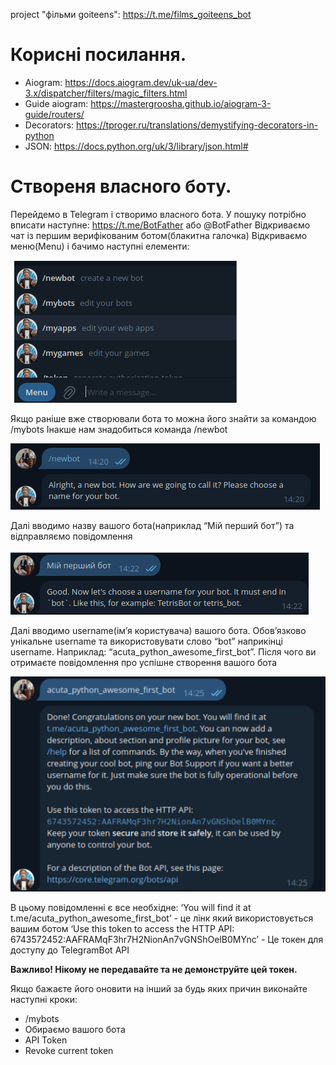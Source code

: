 
project "фільми goiteens": https://t.me/films_goiteens_bot

# Корисні посилання.
 - Aiogram: https://docs.aiogram.dev/uk-ua/dev-3.x/dispatcher/filters/magic_filters.html
 - Guide aiogram: https://mastergroosha.github.io/aiogram-3-guide/routers/
 - Decorators: https://tproger.ru/translations/demystifying-decorators-in-python
 - JSON: https://docs.python.org/uk/3/library/json.html#


# Створеня власного боту.

Перейдемо в Telegram і створимо власного бота. У пошуку потрібно вписати наступне: https://t.me/BotFather або @BotFather
Відкриваємо чат із першим верифікованим ботом(блакитна галочка)
Відкриваємо меню(Menu) і бачимо наступні елементи:

![img.png](images/img.png)


Якщо раніше вже створювали бота то можна його знайти за командою /mybots 
Інакше нам знадобиться команда /newbot


![img.png](images/img_2.png)


Далі вводимо назву вашого бота(наприклад “Мій перший бот”) та відправляємо повідомлення


![img.png](images/img_3.png)


Далі вводимо username(ім’я користувача) вашого бота. Обов’язково унікальне username та використовувати слово “bot” наприкінці username. Наприклад: “acuta_python_awesome_first_bot”. Після чого ви отримаєте повідомлення про успішне створення вашого бота


![img_1.png](images/img_4.png)


В цьому повідомленні є все необхідне:
‘You will find it at t.me/acuta_python_awesome_first_bot’ - це лінк який використовується вашим ботом
‘Use this token to access the HTTP API:
6743572452:AAFRAMqF3hr7H2NionAn7vGNShOelB0MYnc’ - Це токен для доступу до TelegramBot API

__Важливо! Нікому не передавайте та не демонструйте цей токен.__

Якщо бажаєте його оновити на інший за будь яких причин виконайте наступні кроки:
 - /mybots
 - Обираємо вашого бота
 - API Token
 - Revoke current token

